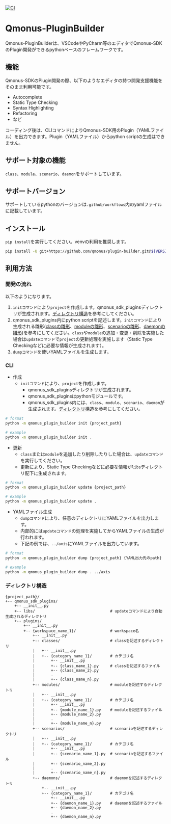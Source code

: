 [![CI](https://github.com/qmonus/plugin-builder/actions/workflows/ci.yml/badge.svg)](https://github.com/qmonus/plugin-builder/actions/workflows/ci.yml)

# Qmonus-PluginBuilder
Qmonus-PluginBuilderは、VSCodeやPyCharm等のエディタでQmonus-SDKのPlugin開発ができるpythonベースのフレームワークです。

## 機能
Qmonus-SDKのPlugin開発の際、以下のようなエディタの持つ開発支援機能をそのまま利用可能です。
- Autocomplete
- Static Type Checking
- Syntax Highlighting
- Refactoring
- など

コーディング後は、CLIコマンドによりQmonus-SDK用のPlugin（YAMLファイル）を出力できます。Plugin（YAMLファイル）からpython scriptの生成はできません。

## サポート対象の機能
`class`、`module`、`scenario`、`daemon`をサポートしています。

## サポートバージョン
サポートしているpythonのバージョンは`.github/workflows`内のyamlファイルに記載しています。

## インストール
`pip install`を実行してください。venvの利用を推奨します。
```sh
pip install -U git+https://github.com/qmonus/plugin-builder.git@${VERSION}
```

## 利用方法
### 開発の流れ
以下のようになります。

1. `initコマンド`により`project`を作成します。qmonus_sdk_pluginsディレクトリが生成されます。[ディレクトリ構造](#ディレクトリ構造)を参考にしてください。
2. qmonus_sdk_plugins内にpython scriptを記述します。`initコマンド`により生成される雛形([classの雛形](src/qmonus_plugin_builder/init_files/qmonus_sdk_plugins/plugins/default/classes/default/User.py)、[moduleの雛形](src/qmonus_plugin_builder/init_files/qmonus_sdk_plugins/plugins/default/modules/default/constants.py)、[scenarioの雛形](src/qmonus_plugin_builder/init_files/qmonus_sdk_plugins/plugins/default/scenarios/default/CreateUser.py)、[daemonの雛形](src/qmonus_plugin_builder/init_files/qmonus_sdk_plugins/plugins/default/daemons/default/Log.py))を参考にしてください。`class`や`module`の追加・変更・削除を実施した場合は`updateコマンド`で`project`の更新処理を実施します（Static Type Checkingなどに必要な情報が生成されます）。
3. `dumpコマンド`を使いYAMLファイルを生成します。

### CLI
- 作成
  - `initコマンド`により、`project`を作成します。
    - qmonus_sdk_pluginsディレクトリが生成されます。
    - qmonus_sdk_pluginsはpythonモジュールです。
    - qmonus_sdk_plugins内には、`class`、`module`、`scenario`、`daemon`が生成されます。[ディレクトリ構造](#ディレクトリ構造)を参考にしてください。

```sh
# format
python -m qmonus_plugin_builder init {project_path}

# example
python -m qmonus_plugin_builder init .
```

- 更新
  - `class`または`module`を追加したり削除したりした場合は、`updateコマンド`を実行してください。
  - 更新により、Static Type Checkingなどに必要な情報が`libs`ディレクトリ配下に生成されます。

```sh
# format
python -m qmonus_plugin_builder update {project_path}

# example
python -m qmonus_plugin_builder update .
```

- YAMLファイル生成
  - `dumpコマンド`により、任意のディレクトリにYAMLファイルを出力します。
  - 内部的には`updateコマンド`の処理を実施してからYAMLファイルの生成が行われます。
  - 下記の例では、`../axis`にYAMLファイルを出力しています。

```sh
# format
python -m qmonus_plugin_builder dump {project_path} {YAML出力先のpath}

# example
python -m qmonus_plugin_builder dump . ../axis
```

### ディレクトリ構造
```
{project_path}/
+-- qmonus_sdk_plugins/
    +-- __init__.py
    +-- libs/                                 # updateコマンドにより自動生成されるディレクトリ
    +-- plugins/
        +-- __init__.py
        +-- {workspace_name_1}/               # workspace名
            +-- __init__.py
            +-- classes/                      # classを記述するディレクトリ
            |   +-- __init__.py
            |   +-- {category_name_1}/        # カテゴリ名
            |       +-- __init__.py
            |       +-- {class_name_1}.py     # classを記述するファイル
            |       +-- {class_name_2}.py
            |       .
            |       +-- {class_name_n}.py
            +-- modules/                      # moduleを記述するディレクトリ
            |   +-- __init__.py
            |   +-- {category_name_1}/        # カテゴリ名
            |       +-- __init__.py
            |       +-- {module_name_1}.py    # moduleを記述するファイル
            |       +-- {module_name_2}.py
            |       .
            |       +-- {module_name_n}.py
            +-- scenarios/                    # scenarioを記述するディレクトリ
            |   +-- __init__.py
            |   +-- {category_name_1}/        # カテゴリ名
            |       +-- __init__.py
            |       +-- {scenario_name_1}.py  # scenarioを記述するファイル
            |       +-- {scenario_name_2}.py
            |       .
            |       +-- {scenario_name_n}.py
            +-- daemons/                      # daemonを記述するディレクトリ
                +-- __init__.py
                +-- {category_name_1}/        # カテゴリ名
                    +-- __init__.py
                    +-- {daemon_name_1}.py    # daemonを記述するファイル
                    +-- {daemon_name_2}.py
                    .
                    +-- {daemon_name_n}.py
```
